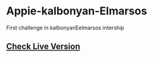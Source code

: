 # Appie-kalbonyan-Elmarsos
First challenge in kalbonyanEelmarsos intership
## <a href="https://h0ssamahmed.github.io/Appie-kalbonyan-Elmarsos/" target="_blank">Check Live Version</a>
